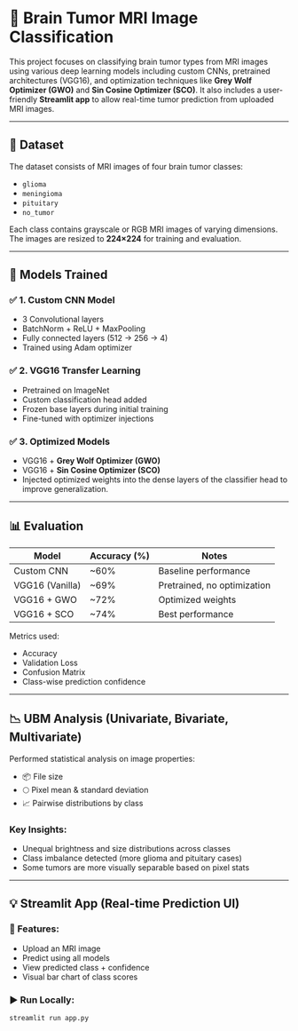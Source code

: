 # 🧠 Brain Tumor MRI Image Classification

This project focuses on classifying brain tumor types from MRI images using various deep learning models including custom CNNs, pretrained architectures (VGG16), and optimization techniques like **Grey Wolf Optimizer (GWO)** and **Sin Cosine Optimizer (SCO)**. It also includes a user-friendly **Streamlit app** to allow real-time tumor prediction from uploaded MRI images.

---

## 📂 Dataset

The dataset consists of MRI images of four brain tumor classes:

- `glioma`
- `meningioma`
- `pituitary`
- `no_tumor`

Each class contains grayscale or RGB MRI images of varying dimensions. The images are resized to **224×224** for training and evaluation.

---

## 🧠 Models Trained

### ✅ 1. Custom CNN Model
- 3 Convolutional layers
- BatchNorm + ReLU + MaxPooling
- Fully connected layers (512 → 256 → 4)
- Trained using Adam optimizer

### ✅ 2. VGG16 Transfer Learning
- Pretrained on ImageNet
- Custom classification head added
- Frozen base layers during initial training
- Fine-tuned with optimizer injections

### ✅ 3. Optimized Models
- VGG16 + **Grey Wolf Optimizer (GWO)**
- VGG16 + **Sin Cosine Optimizer (SCO)**
- Injected optimized weights into the dense layers of the classifier head to improve generalization.

---

## 📊 Evaluation

| Model              | Accuracy (%) | Notes                               |
|-------------------|--------------|-------------------------------------|
| Custom CNN         | ~60%         | Baseline performance                |
| VGG16 (Vanilla)    | ~69%         | Pretrained, no optimization         |
| VGG16 + GWO        | ~72%         | Optimized weights                   |
| VGG16 + SCO        | ~74%         | Best performance                    |

Metrics used:
- Accuracy
- Validation Loss
- Confusion Matrix
- Class-wise prediction confidence

---

## 📉 UBM Analysis (Univariate, Bivariate, Multivariate)

Performed statistical analysis on image properties:
- 📦 File size
- 🌕 Pixel mean & standard deviation
- 📈 Pairwise distributions by class

### Key Insights:
- Unequal brightness and size distributions across classes
- Class imbalance detected (more glioma and pituitary cases)
- Some tumors are more visually separable based on pixel stats

---

## 💡 Streamlit App (Real-time Prediction UI)

### 🎯 Features:
- Upload an MRI image
- Predict using all models
- View predicted class + confidence
- Visual bar chart of class scores

### ▶️ Run Locally:

```bash
streamlit run app.py
